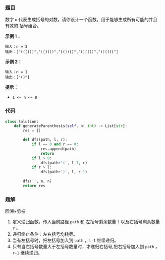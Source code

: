 ### 题目

数字 `n` 代表生成括号的对数，请你设计一个函数，用于能够生成所有可能的并且 有效的 括号组合。

**示例 1：**

```
输入：n = 3
输出：["((()))","(()())","(())()","()(())","()()()"]
```

**示例 2：**

```
输入：n = 1
输出：["()"]
``` 

**提示：**

- `1 <= n <= 8`

### 代码

```python
class Solution:
    def generateParenthesis(self, n: int) -> List[str]:
        res = []

        def dfs(path, l, r):
            if l == 0 and r == 0:
                res.append(path)
                return
            if l > 0:
                dfs(path+'(', l-1, r)
            if r > l:
                dfs(path+')', l, r-1)
        
        dfs('', n, n)
        return res
```

### 题解

回溯+剪枝

1. 定义递归函数，传入当前路径 `path` 和 左括号剩余数量 `l` 以及右括号剩余数量 `r` 。
2. 递归终止条件：左右括号均耗尽。
3. 当有左括号时，把左括号加入到 `path` ，`l-1` 继续递归。
4. 只有当右括号数量大于左括号数量时，才递归右括号,把右括号加入到 `path` ，`r-1` 继续递归。

